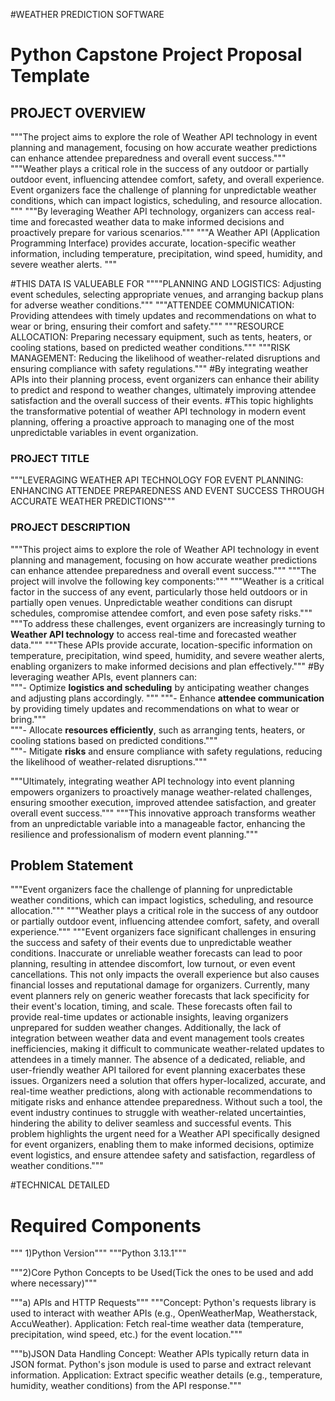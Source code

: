 #WEATHER PREDICTION SOFTWARE 

# Python Capstone Project Proposal Template

## PROJECT OVERVIEW
"""The project aims to explore the role of Weather API technology in event planning and management, focusing on how accurate weather predictions can enhance attendee preparedness and overall event success."""
"""Weather plays a critical role in the success of any outdoor or partially outdoor event, influencing attendee comfort, safety, and overall experience. Event organizers face the challenge of planning for unpredictable weather conditions, which can impact logistics, scheduling, and resource allocation. """
"""By leveraging Weather API technology, organizers can access real-time and forecasted weather data to make informed decisions and proactively prepare for various scenarios."""
"""A Weather API (Application Programming Interface) provides accurate, location-specific weather information, including temperature, precipitation, wind speed, humidity, and severe weather alerts. """

#THIS DATA IS VALUEABLE FOR
""""PLANNING AND LOGISTICS: Adjusting event schedules, selecting appropriate venues, and arranging backup plans for adverse weather conditions."""
"""ATTENDEE COMMUNICATION: Providing attendees with timely updates and recommendations on what to wear or bring, ensuring their comfort and safety."""
"""RESOURCE ALLOCATION: Preparing necessary equipment, such as tents, heaters, or cooling stations, based on predicted weather conditions."""
"""RISK MANAGEMENT: Reducing the likelihood of weather-related disruptions and ensuring compliance with safety regulations."""
#By integrating weather APIs into their planning process, event organizers can enhance their ability to predict and respond to weather changes, ultimately improving attendee satisfaction and the overall success of their events.
#This topic highlights the transformative potential of weather API technology in modern event planning, offering a proactive approach to managing one of the most unpredictable variables in event organization.

### PROJECT TITLE
"""LEVERAGING WEATHER API TECHNOLOGY FOR EVENT PLANNING: ENHANCING ATTENDEE PREPAREDNESS AND EVENT SUCCESS THROUGH ACCURATE WEATHER PREDICTIONS"""

### PROJECT DESCRIPTION
"""This project aims to explore the role of Weather API technology in event planning and management, focusing on how accurate weather predictions can enhance attendee preparedness and overall event success."""
"""The project will involve the following key components:"""
"""Weather is a critical factor in the success of any event, particularly those held outdoors or in partially open venues. Unpredictable weather conditions can disrupt schedules, compromise attendee comfort, and even pose safety risks."""
"""To address these challenges, event organizers are increasingly turning to **Weather API technology** to access real-time and forecasted weather data."""
"""These APIs provide accurate, location-specific information on temperature, precipitation, wind speed, humidity, and severe weather alerts, enabling organizers to make informed decisions and plan effectively."""
#By leveraging weather APIs, event planners can:  
"""- Optimize **logistics and scheduling** by anticipating weather changes and adjusting plans accordingly. """ 
"""- Enhance **attendee communication** by providing timely updates and recommendations on what to wear or bring."""  
"""- Allocate **resources efficiently**, such as arranging tents, heaters, or cooling stations based on predicted conditions."""  
"""- Mitigate **risks** and ensure compliance with safety regulations, reducing the likelihood of weather-related disruptions."""  

"""Ultimately, integrating weather API technology into event planning empowers organizers to proactively manage weather-related challenges, ensuring smoother execution, improved attendee satisfaction, and greater overall event success."""
"""This innovative approach transforms weather from an unpredictable variable into a manageable factor, enhancing the resilience and professionalism of modern event planning."""

## Problem Statement
"""Event organizers face the challenge of planning for unpredictable weather conditions, which can impact logistics, scheduling, and resource allocation."""
"""Weather plays a critical role in the success of any outdoor or partially outdoor event, influencing attendee comfort, safety, and overall experience."""
"""Event organizers face significant challenges in ensuring the success and safety of their events due to unpredictable weather conditions. 
Inaccurate or unreliable weather forecasts can lead to poor planning, resulting in attendee discomfort, low turnout, or even event cancellations. 
This not only impacts the overall experience but also causes financial losses and reputational damage for organizers.
Currently, many event planners rely on generic weather forecasts that lack specificity for their event's location, timing, and scale. 
These forecasts often fail to provide real-time updates or actionable insights, leaving organizers unprepared for sudden weather changes. Additionally, the lack of integration between weather data and event management tools creates inefficiencies, making it difficult to communicate weather-related updates to attendees in a timely manner.
The absence of a dedicated, reliable, and user-friendly weather API tailored for event planning exacerbates these issues.
Organizers need a solution that offers hyper-localized, accurate, and real-time weather predictions, along with actionable recommendations to mitigate risks and enhance attendee preparedness.
Without such a tool, the event industry continues to struggle with weather-related uncertainties, hindering the ability to deliver seamless and successful events.
This problem highlights the urgent need for a Weather API specifically designed for event organizers, enabling them to make informed decisions, optimize event logistics, and ensure attendee safety and satisfaction, regardless of weather conditions."""

#TECHNICAL DETAILED
# Required Components
""" 1)Python Version"""
"""Python 3.13.1"""

"""2)Core Python Concepts to be Used(Tick the ones to be used and add where necessary)"""

"""a) APIs and HTTP Requests"""
"""Concept: Python's requests library is used to interact with weather APIs (e.g., OpenWeatherMap, Weatherstack, AccuWeather).
Application: Fetch real-time weather data (temperature, precipitation, wind speed, etc.) for the event location."""

"""b)JSON Data Handling
Concept: Weather APIs typically return data in JSON format. Python's json module is used to parse and extract relevant information.
Application: Extract specific weather details (e.g., temperature, humidity, weather conditions) from the API response."""

